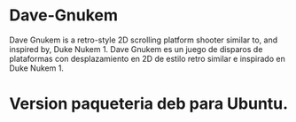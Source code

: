 # Dave-Gnukem
Dave Gnukem is a retro-style 2D scrolling platform shooter similar to, and inspired by, Duke Nukem 1.
Dave Gnukem es un juego de disparos de plataformas con desplazamiento en 2D de estilo retro similar e inspirado en Duke Nukem 1.

# Version paqueteria deb para Ubuntu.
